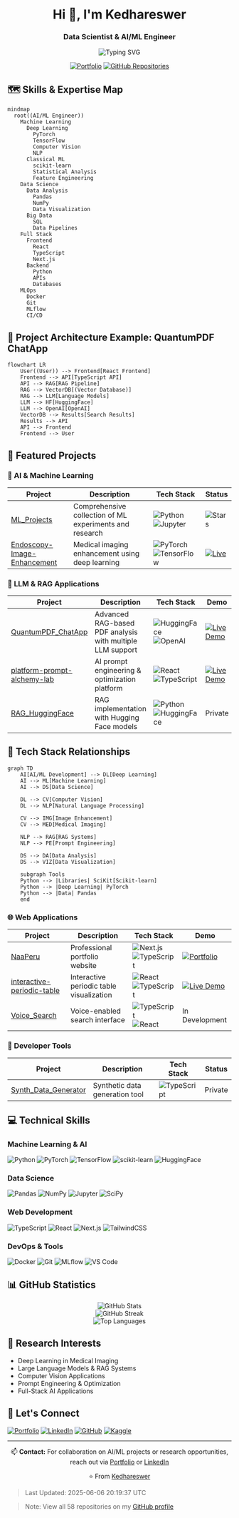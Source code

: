 <h1 align="center">Hi 👋, I'm Kedhareswer</h1>
<h3 align="center">Data Scientist & AI/ML Engineer</h3>

<p align="center">
  <img src="https://readme-typing-svg.herokuapp.com?font=Fira+Code&duration=3000&pause=1000&center=true&vCenter=true&width=435&lines=Data+Scientist;Machine+Learning+Engineer;Deep+Learning+Specialist;AI+Researcher" alt="Typing SVG" />
</p>

<div align="center">
  
  [![Portfolio](https://img.shields.io/badge/Portfolio-00C7B7?style=for-the-badge&logo=vercel&logoColor=white)](https://naa-peru.vercel.app/)
  [![GitHub Repositories](https://img.shields.io/badge/Repositories-58-blue?style=for-the-badge&logo=github&logoColor=white)](https://github.com/Kedhareswer?tab=repositories)
  
</div>

## 🗺️ Skills & Expertise Map

```mermaid
mindmap
  root((AI/ML Engineer))
    Machine Learning
      Deep Learning
        PyTorch
        TensorFlow
        Computer Vision
        NLP
      Classical ML
        scikit-learn
        Statistical Analysis
        Feature Engineering
    Data Science
      Data Analysis
        Pandas
        NumPy
        Data Visualization
      Big Data
        SQL
        Data Pipelines
    Full Stack
      Frontend
        React
        TypeScript
        Next.js
      Backend
        Python
        APIs
        Databases
    MLOps
      Docker
      Git
      MLflow
      CI/CD
```

## 🔄 Project Architecture Example: QuantumPDF ChatApp

```mermaid
flowchart LR
    User((User)) --> Frontend[React Frontend]
    Frontend --> API[TypeScript API]
    API --> RAG[RAG Pipeline]
    RAG --> VectorDB[(Vector Database)]
    RAG --> LLM[Language Models]
    LLM --> HF[HuggingFace]
    LLM --> OpenAI[OpenAI]
    VectorDB --> Results[Search Results]
    Results --> API
    API --> Frontend
    Frontend --> User
```

## 🧠 Featured Projects

### 🔬 AI & Machine Learning
| Project | Description | Tech Stack | Status |
|---------|-------------|------------|---------|
| [ML_Projects](https://github.com/Kedhareswer/ML_Projects) | Comprehensive collection of ML experiments and research | ![Python](https://img.shields.io/badge/Python-3776AB?style=flat&logo=python&logoColor=white) ![Jupyter](https://img.shields.io/badge/Jupyter-F37626?style=flat&logo=jupyter&logoColor=white) | ![Stars](https://img.shields.io/github/stars/Kedhareswer/ML_Projects) |
| [Endoscopy-Image-Enhancement](https://github.com/Kedhareswer/Endoscopy-Image-Enhancement) | Medical imaging enhancement using deep learning | ![PyTorch](https://img.shields.io/badge/PyTorch-EE4C2C?style=flat&logo=pytorch&logoColor=white) ![TensorFlow](https://img.shields.io/badge/TensorFlow-FF6F00?style=flat&logo=tensorflow&logoColor=white) | [![Live](https://img.shields.io/badge/Live-00C853?style=flat&logo=vercel&logoColor=white)](https://endoscopy-image-enhancement.onrender.com) |

### 🤖 LLM & RAG Applications
| Project | Description | Tech Stack | Demo |
|---------|-------------|------------|------|
| [QuantumPDF_ChatApp](https://github.com/Kedhareswer/QuantumPDF_ChatApp) | Advanced RAG-based PDF analysis with multiple LLM support | ![HuggingFace](https://img.shields.io/badge/HuggingFace-FFD21E?style=flat&logo=huggingface&logoColor=black) ![OpenAI](https://img.shields.io/badge/OpenAI-412991?style=flat&logo=openai&logoColor=white) | [![Live Demo](https://img.shields.io/badge/Live-Demo-success)](https://v0-rag-pdf-chatbot-eight.vercel.app) |
| [platform-prompt-alchemy-lab](https://github.com/Kedhareswer/platform-prompt-alchemy-lab) | AI prompt engineering & optimization platform | ![React](https://img.shields.io/badge/React-61DAFB?style=flat&logo=react&logoColor=black) ![TypeScript](https://img.shields.io/badge/TypeScript-3178C6?style=flat&logo=typescript&logoColor=white) | [![Live Demo](https://img.shields.io/badge/Live-Demo-success)](https://prompt-enhancer-hazel.vercel.app) |
| [RAG_HuggingFace](https://github.com/Kedhareswer/RAG_HuggingFace) | RAG implementation with Hugging Face models | ![Python](https://img.shields.io/badge/Python-3776AB?style=flat&logo=python&logoColor=white) ![HuggingFace](https://img.shields.io/badge/HuggingFace-FFD21E?style=flat&logo=huggingface&logoColor=black) | Private |

## 🔄 Tech Stack Relationships

```mermaid
graph TD
    AI[AI/ML Development] --> DL[Deep Learning]
    AI --> ML[Machine Learning]
    AI --> DS[Data Science]
    
    DL --> CV[Computer Vision]
    DL --> NLP[Natural Language Processing]
    
    CV --> IMG[Image Enhancement]
    CV --> MED[Medical Imaging]
    
    NLP --> RAG[RAG Systems]
    NLP --> PE[Prompt Engineering]
    
    DS --> DA[Data Analysis]
    DS --> VIZ[Data Visualization]
    
    subgraph Tools
    Python --> |Libraries| SciKit[Scikit-learn]
    Python --> |Deep Learning| PyTorch
    Python --> |Data| Pandas
    end
```

### 🌐 Web Applications
| Project | Description | Tech Stack | Demo |
|---------|-------------|------------|------|
| [NaaPeru](https://github.com/Kedhareswer/NaaPeru) | Professional portfolio website | ![Next.js](https://img.shields.io/badge/Next.js-000000?style=flat&logo=next.js&logoColor=white) ![TypeScript](https://img.shields.io/badge/TypeScript-3178C6?style=flat&logo=typescript&logoColor=white) | [![Portfolio](https://img.shields.io/badge/View-Portfolio-blue)](https://naa-peru.vercel.app) |
| [interactive-periodic-table](https://github.com/Kedhareswer/interactive-periodic-table) | Interactive periodic table visualization | ![React](https://img.shields.io/badge/React-61DAFB?style=flat&logo=react&logoColor=black) ![TypeScript](https://img.shields.io/badge/TypeScript-3178C6?style=flat&logo=typescript&logoColor=white) | [![Live Demo](https://img.shields.io/badge/Live-Demo-success)](https://v0-interactive-periodic-table-rose.vercel.app) |
| [Voice_Search](https://github.com/Kedhareswer/Voice_Search) | Voice-enabled search interface | ![TypeScript](https://img.shields.io/badge/TypeScript-3178C6?style=flat&logo=typescript&logoColor=white) ![React](https://img.shields.io/badge/React-61DAFB?style=flat&logo=react&logoColor=black) | In Development |

### 🔧 Developer Tools
| Project | Description | Tech Stack | Status |
|---------|-------------|------------|---------|
| [Synth_Data_Generator](https://github.com/Kedhareswer/Synth_Data_Generator) | Synthetic data generation tool | ![TypeScript](https://img.shields.io/badge/TypeScript-3178C6?style=flat&logo=typescript&logoColor=white) | Private |

## 💻 Technical Skills

### Machine Learning & AI
![Python](https://img.shields.io/badge/Python-3776AB?style=for-the-badge&logo=python&logoColor=white)
![PyTorch](https://img.shields.io/badge/PyTorch-EE4C2C?style=for-the-badge&logo=pytorch&logoColor=white)
![TensorFlow](https://img.shields.io/badge/TensorFlow-FF6F00?style=for-the-badge&logo=tensorflow&logoColor=white)
![scikit-learn](https://img.shields.io/badge/scikit--learn-F7931E?style=for-the-badge&logo=scikit-learn&logoColor=white)
![HuggingFace](https://img.shields.io/badge/HuggingFace-FFD21E?style=for-the-badge&logo=huggingface&logoColor=black)

### Data Science
![Pandas](https://img.shields.io/badge/Pandas-150458?style=for-the-badge&logo=pandas&logoColor=white)
![NumPy](https://img.shields.io/badge/NumPy-013243?style=for-the-badge&logo=numpy&logoColor=white)
![Jupyter](https://img.shields.io/badge/Jupyter-F37626?style=for-the-badge&logo=jupyter&logoColor=white)
![SciPy](https://img.shields.io/badge/SciPy-8CAAE6?style=for-the-badge&logo=scipy&logoColor=white)

### Web Development
![TypeScript](https://img.shields.io/badge/TypeScript-3178C6?style=for-the-badge&logo=typescript&logoColor=white)
![React](https://img.shields.io/badge/React-61DAFB?style=for-the-badge&logo=react&logoColor=black)
![Next.js](https://img.shields.io/badge/Next.js-000000?style=for-the-badge&logo=next.js&logoColor=white)
![TailwindCSS](https://img.shields.io/badge/Tailwind_CSS-06B6D4?style=for-the-badge&logo=tailwind-css&logoColor=white)

### DevOps & Tools
![Docker](https://img.shields.io/badge/Docker-2496ED?style=for-the-badge&logo=docker&logoColor=white)
![Git](https://img.shields.io/badge/Git-F05032?style=for-the-badge&logo=git&logoColor=white)
![MLflow](https://img.shields.io/badge/MLflow-0194E2?style=for-the-badge&logo=mlflow&logoColor=white)
![VS Code](https://img.shields.io/badge/VS_Code-007ACC?style=for-the-badge&logo=visual-studio-code&logoColor=white)

## 📊 GitHub Statistics

<div align="center">
  <img src="https://github-readme-stats.vercel.app/api?username=Kedhareswer&show_icons=true&theme=tokyonight&hide_border=true&count_private=true" alt="GitHub Stats" />
</div>

<div align="center">
  <img src="https://github-readme-streak-stats.herokuapp.com/?user=Kedhareswer&theme=tokyonight&hide_border=true" alt="GitHub Streak" />
</div>

<div align="center">
  <img src="https://github-readme-stats.vercel.app/api/top-langs/?username=Kedhareswer&layout=compact&theme=tokyonight&hide_border=true&langs_count=8" alt="Top Languages" />
</div>

## 🔬 Research Interests
- Deep Learning in Medical Imaging
- Large Language Models & RAG Systems
- Computer Vision Applications
- Prompt Engineering & Optimization
- Full-Stack AI Applications

## 🤝 Let's Connect
[![Portfolio](https://img.shields.io/badge/Portfolio-00C7B7?style=for-the-badge&logo=vercel&logoColor=white)](https://naa-peru.vercel.app/)
[![LinkedIn](https://img.shields.io/badge/LinkedIn-0077B5?style=for-the-badge&logo=linkedin&logoColor=white)](https://linkedin.com/in/YOUR_LINKEDIN)
[![GitHub](https://img.shields.io/badge/GitHub-100000?style=for-the-badge&logo=github&logoColor=white)](https://github.com/Kedhareswer)
[![Kaggle](https://img.shields.io/badge/Kaggle-20BEFF?style=for-the-badge&logo=kaggle&logoColor=white)](https://www.kaggle.com/kedhareswernaidu)

---
<div align="center">
  
📫 **Contact:** For collaboration on AI/ML projects or research opportunities, reach out via [Portfolio](https://naa-peru.vercel.app/) or [LinkedIn](https://linkedin.com/in/YOUR_LINKEDIN)

⭐ From [Kedhareswer](https://github.com/Kedhareswer)
</div>

> Last Updated: 2025-06-06 20:19:37 UTC

> Note: View all 58 repositories on my [GitHub profile](https://github.com/Kedhareswer?tab=repositories)
